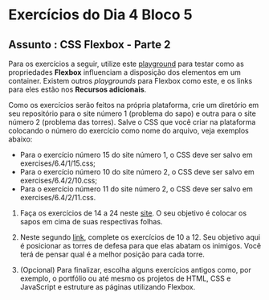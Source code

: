 # Exercícios do Dia 4 Bloco 5
## Assunto : CSS Flexbox - Parte 2
Para os exercícios a seguir, utilize este [playground](https://the-echoplex.net/flexyboxes/) para testar como as propriedades **Flexbox** influenciam a disposição dos elementos em um container. Existem outros *playgrounds* para Flexbox como este, e os links para eles estão nos **Recursos adicionais**.

Como os exercícios serão feitos na própria plataforma, crie um diretório em seu repositório para o site número 1 (problema do sapo) e outra para o site número 2 (problema das torres). Salve o CSS que você criar na plataforma colocando o número do exercício como nome do arquivo, veja exemplos abaixo:
- Para o exercício número 15 do site número 1, o CSS deve ser salvo em exercises/6.4/1/15.css;
- Para o exercício número 10 do site número 2, o CSS deve ser salvo em exercises/6.4/2/10.css;
- Para o exercício número 11 do site número 2, o CSS deve ser salvo em exercises/6.4/2/11.css.

1. Faça os exercícios de 14 a 24 neste [site](https://flexboxfroggy.com/). O seu objetivo é colocar os sapos em cima de suas respectivas folhas.

2. Neste segundo [link](http://www.flexboxdefense.com/), complete os exercícios de 10 a 12. Seu objetivo aqui é posicionar as torres de defesa para que elas abatam os inimigos. Você terá de pensar qual é a melhor posição para cada torre.

3. (Opcional) Para finalizar, escolha alguns exercícios antigos como, por exemplo, o portfólio ou até mesmo os projetos de HTML, CSS e JavaScript e estruture as páginas utilizando Flexbox.